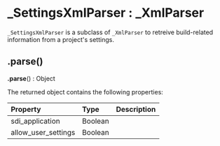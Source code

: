 # _SettingsXmlParser : _XmlParser

`_SettingsXmlParser` is a subclass of `_XmlParser` to retreive build-related information from a project's settings.

## .parse() 

**.parse**() : Object

The returned object contains the following properties:

|Property|Type|Description|
|:-|:-|:-|
|sdi_application|Boolean||
|allow_user_settings|Boolean||